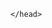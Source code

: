 <DOCTYPE html>
  <html>
    <head>
      <title>NEWS PAGE</title>
      <meta charset="uft-8">
    
    </head>
  
  </html>
